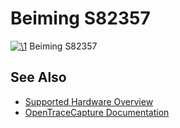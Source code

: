 # Beiming S82357

[![\1](../../assets/hardware/general/\2)](./File:Beiming_s82357.png.html)
[](./File:Beiming_s82357.png.html "Enlarge")
Beiming S82357

## See Also
- [Supported Hardware Overview](../supported-hardware.md)
- [OpenTraceCapture Documentation](../../opentracecapture/overview.md)
